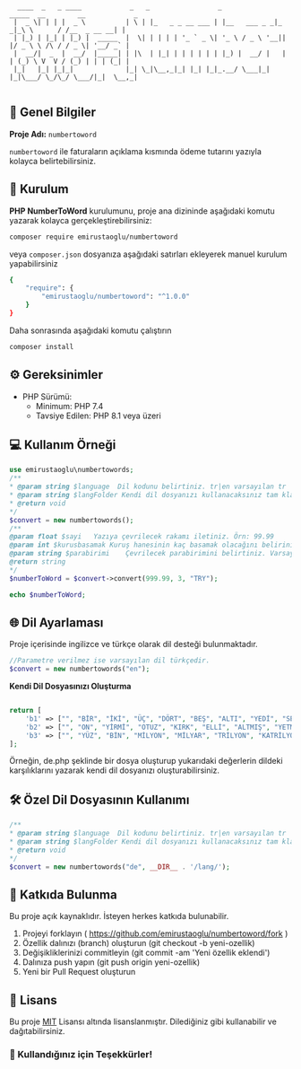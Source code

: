 ```numbertoword

  ____  _   _ ____            _   _                 _              _____  __        __            _ 
 |  _ \| | | |  _ \          | \ | |_   _ _ __ ___ | |__   ___ _ _|_   _|_\ \      / /__  _ __ __| |
 | |_) | |_| | |_) |  _____  |  \| | | | | '_ ` _ \| '_ \ / _ \ '__|| |/ _ \ \ /\ / / _ \| '__/ _` |
 |  __/|  _  |  __/  |_____| | |\  | |_| | | | | | | |_) |  __/ |   | | (_) \ V  V / (_) | | | (_| |
 |_|   |_| |_|_|             |_| \_|\__,_|_| |_| |_|_.__/ \___|_|   |_|\___/ \_/\_/ \___/|_|  \__,_|


```


## 📜 Genel Bilgiler

**Proje Adı:** `numbertoword`

`numbertoword` ile faturaların açıklama kısmında ödeme tutarını yazıyla kolayca belirtebilirsiniz.

## 🚀 Kurulum

**PHP NumberToWord** kurulumunu, proje ana dizininde aşağıdaki komutu yazarak kolayca gerçekleştirebilirsiniz:

```bash
composer require emirustaoglu/numbertoword
```

veya `composer.json` dosyanıza aşağıdaki satırları ekleyerek manuel kurulum yapabilirsiniz

```bash
{
    "require": {
        "emirustaoglu/numbertoword": "^1.0.0"
    }
}
```

Daha sonrasında aşağıdaki komutu çalıştırın

```bash
composer install
```

## ⚙️ Gereksinimler

- PHP Sürümü:
    - Minimum: PHP 7.4
    - Tavsiye Edilen: PHP 8.1 veya üzeri

## 💻 Kullanım Örneği

```php
use emirustaoglu\numbertowords;
/**
* @param string $language  Dil kodunu belirtiniz. tr|en varsayılan tr
* @param string $langFolder Kendi dil dosyanızı kullanacaksınız tam klasör yolunu belirtiniz.
* @return void
*/
$convert = new numbertowords();
/**
@param float $sayi   Yazıya çevrilecek rakamı iletiniz. Örn: 99.99
@param int $kurusbasamak Kuruş hanesinin kaç basamak olacağını beliriniz. Örn: 2 
@param string $parabirimi    Çevrilecek parabirimini belirtiniz. Varsayılan TRY | Desteklenen para birimleri için getCurrencyType() fonksiyonunu kullanabilirsiniz.
@return string
*/
$numberToWord = $convert->convert(999.99, 3, "TRY");

echo $numberToWord;
```

## 🌐 Dil Ayarlaması

Proje içerisinde ingilizce ve türkçe olarak dil desteği bulunmaktadır. 

```php
//Parametre verilmez ise varsayılan dil türkçedir. 
$convert = new numbertowords("en");
```

**Kendi Dil Dosyasınızı Oluşturma**

```php

return [
    'b1' => ["", "BİR", "İKİ", "ÜÇ", "DÖRT", "BEŞ", "ALTI", "YEDİ", "SEKİZ", "DOKUZ"],
    'b2' => ["", "ON", "YİRMİ", "OTUZ", "KIRK", "ELLİ", "ALTMIŞ", "YETMİŞ", "SEKSEN", "DOKSAN"],
    'b3' => ["", "YÜZ", "BİN", "MİLYON", "MİLYAR", "TRİLYON", "KATRİLYON"],
];
```

Örneğin, de.php şeklinde bir dosya oluşturup yukarıdaki değerlerin dildeki karşılıklarını yazarak kendi dil dosyanızı oluşturabilirsiniz.

## 🛠️ Özel Dil Dosyasının Kullanımı

````php
/**
* @param string $language  Dil kodunu belirtiniz. tr|en varsayılan tr
* @param string $langFolder Kendi dil dosyanızı kullanacaksınız tam klasör yolunu belirtiniz.
* @return void
*/
$convert = new numbertowords("de", __DIR__ . '/lang/');
````

## 🤝 Katkıda Bulunma
Bu proje açık kaynaklıdır. İsteyen herkes katkıda bulunabilir.

1. Projeyi forklayın ( https://github.com/emirustaoglu/numbertoword/fork )
2. Özellik dalınızı (branch) oluşturun (git checkout -b yeni-ozellik)
3. Değişikliklerinizi commitleyin (git commit -am 'Yeni özellik eklendi')
4. Dalınıza push yapın (git push origin yeni-ozellik)
5. Yeni bir Pull Request oluşturun

## 📜 Lisans
Bu proje [MIT](http://opensource.org/licenses/MIT) Lisansı altında lisanslanmıştır. Dilediğiniz gibi kullanabilir ve dağıtabilirsiniz.

### 🎉 Kullandığınız için Teşekkürler!
